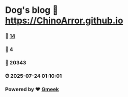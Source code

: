 # Dog's blog :link: https://ChinoArror.github.io 
### :page_facing_up: [14](https://ChinoArror.github.io/tag.html) 
### :speech_balloon: 4 
### :hibiscus: 20343 
### :alarm_clock: 2025-07-24 01:10:01 
### Powered by :heart: [Gmeek](https://github.com/Meekdai/Gmeek)
